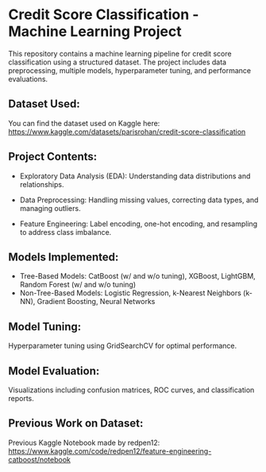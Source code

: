 # Credit Score Classification - Machine Learning Project
This repository contains a machine learning pipeline for credit score classification using a structured dataset. The project includes data preprocessing, multiple models, hyperparameter tuning, and performance evaluations.

## Dataset Used:
You can find the dataset used on Kaggle here:
https://www.kaggle.com/datasets/parisrohan/credit-score-classification

## Project Contents:
- Exploratory Data Analysis (EDA): Understanding data distributions and relationships.

- Data Preprocessing: Handling missing values, correcting data types, and managing outliers.

- Feature Engineering: Label encoding, one-hot encoding, and resampling to address class imbalance.

## Models Implemented:

- Tree-Based Models: CatBoost (w/ and w/o tuning), XGBoost, LightGBM, Random Forest (w/ and w/o tuning)
- Non-Tree-Based Models: Logistic Regression, k-Nearest Neighbors (k-NN), Gradient Boosting, Neural Networks
  
## Model Tuning: 
Hyperparameter tuning using GridSearchCV for optimal performance.

## Model Evaluation: 
Visualizations including confusion matrices, ROC curves, and classification reports.

## Previous Work on Dataset:
Previous Kaggle Notebook made by redpen12: 
https://www.kaggle.com/code/redpen12/feature-engineering-catboost/notebook
